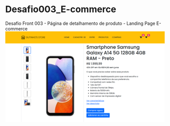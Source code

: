 # Desafio003_E-commerce
Desafio Front 003 - Página de detalhamento de produto - Landing Page E-commerce
![PRINT!](images/print_tela.png)
